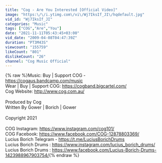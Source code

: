 ```yaml
---
title: "Cog - Are You Interested [Official Video]"
image: "https:\/\/i.ytimg.com\/vi\/Wj7IksIf_JI\/hqdefault.jpg"
vid_id: "Wj7IksIf_JI"
categories: "Music"
tags: ["COG","Are","You"]
date: "2021-11-11T05:43:45+03:00"
vid_date: "2009-04-08T04:47:39Z"
duration: "PT3M43S"
viewcount: "155759"
likeCount: "801"
dislikeCount: "26"
channel: "Cog Music Official"
---
```

{% raw %}Music: Buy | Support COG  - <a rel="nofollow" target="blank" href="https://cogaus.bandcamp.com/music">https://cogaus.bandcamp.com/music</a> <br />Wear | Buy | Support COG: <a rel="nofollow" target="blank" href="https://cogband.bigcartel.com/">https://cogband.bigcartel.com/</a> <br />Cog Website: <a rel="nofollow" target="blank" href="http://www.cog.com.au/">http://www.cog.com.au/</a> <br /><br />Produced by Cog <br />Written By Gower | Borich | Gower<br /><br />Copyright 2021<br /><br />COG Instagram: <a rel="nofollow" target="blank" href="https://www.instagram.com/cog101/">https://www.instagram.com/cog101/</a> <br />COG Facebook: <a rel="nofollow" target="blank" href="https://www.facebook.com/COG-12878803369/">https://www.facebook.com/COG-12878803369/</a> <br />Lucius Borich Telegram - <a rel="nofollow" target="blank" href="https://t.me/LuciusBorichDrums">https://t.me/LuciusBorichDrums</a> <br />Lucius Borich Drums : <a rel="nofollow" target="blank" href="https://www.instagram.com/lucius_borich_drums/">https://www.instagram.com/lucius_borich_drums/</a> <br />Lucius Borich Drums : <a rel="nofollow" target="blank" href="https://www.facebook.com/Lucius-Borich-Drums-1423988967903754/">https://www.facebook.com/Lucius-Borich-Drums-1423988967903754/</a>{% endraw %}
